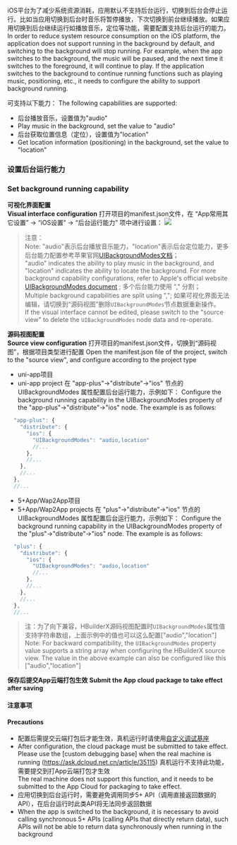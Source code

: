 iOS平台为了减少系统资源消耗，应用默认不支持后台运行，切换到后台会停止运行。比如当应用切换到后台时音乐将暂停播放，下次切换到前台继续播放。如果应用切换到后台继续运行如播放音乐，定位等功能，需要配置支持后台运行的能力。
In order to reduce system resource consumption on the iOS platform, the application does not support running in the background by default, and switching to the background will stop running. For example, when the app switches to the background, the music will be paused, and the next time it switches to the foreground, it will continue to play. If the application switches to the background to continue running functions such as playing music, positioning, etc., it needs to configure the ability to support background running.

可支持以下能力：
The following capabilities are supported:
- 后台播放音乐，设置值为"audio"  
- Play music in the background, set the value to "audio"
- 后台获取位置信息（定位），设置值为"location"  
- Get location information (positioning) in the background, set the value to "location"


### 设置后台运行能力  
### Set background running capability
**可视化界面配置**  
**Visual interface configuration**
打开项目的manifest.json文件，在 “App常用其它设置” -> “iOS设置” -> “后台运行能力” 项中进行设置：
![](https://native-res.dcloud.net.cn/images/uniapp/others/backgroundmodes-manifest.png)

>注意：  
>Note:
>"audio"表示后台播放音乐能力，"location"表示后台定位能力，更多后台能力配置参考苹果官网[UIBackgroundModes文档](https://developer.apple.com/documentation/bundleresources/information_property_list/uibackgroundmodes/)；  
>"audio" indicates the ability to play music in the background, and "location" indicates the ability to locate the background. For more background capability configurations, refer to Apple's official website [UIBackgroundModes document](https://developer.apple.com/documentation/bundleresources/information_property_list/uibackgroundmodes/) ;
>多个后台能力使用 "," 分割；  
> Multiple background capabilities are split using ",";
>如果可视化界面无法编辑，请切换到“源码视图”删除`UIBackgroundModes`节点数据重新操作。  
> If the visual interface cannot be edited, please switch to the "source view" to delete the `UIBackgroundModes` node data and re-operate.

**源码视图配置**  
**Source view configuration**
打开项目的manifest.json文件，切换到“源码视图”，根据项目类型进行配置
Open the manifest.json file of the project, switch to the "source view", and configure according to the project type

- uni-app项目  
- uni-app project
在 "app-plus"->"distribute"->"ios" 节点的 UIBackgroundModes 属性配置后台运行能力，示例如下：
Configure the background running capability in the UIBackgroundModes property of the "app-plus"->"distribute"->"ios" node. The example is as follows:
``` js  
  "app-plus": {
    "distribute": {
      "ios": {
        "UIBackgroundModes": "audio,location"
        //...
      },
      //...
    },
    //...
  },
  //...
```

- 5+App/Wap2App项目  
- 5+App/Wap2App projects
在 "plus"->"distribute"->"ios" 节点的 UIBackgroundModes 属性配置后台运行能力，示例如下：
Configure the background running capability in the UIBackgroundModes property of the "plus"->"distribute"->"ios" node. The example is as follows:
``` js  
  "plus": {
    "distribute": {
      "ios": {
        "UIBackgroundModes": "audio,location"
        //...
      },
      //...
    },
    //...
  },
  //...
```

> 注：为了向下兼容，HBuilderX源码视图配置时`UIBackgroundModes`属性值支持字符串数组，上面示例中的值也可以这么配置["audio","location"]
> Note: For backward compatibility, the `UIBackgroundModes` property value supports a string array when configuring the HBuilderX source view. The value in the above example can also be configured like this ["audio","location"]

**保存后提交App云端打包生效**
**Submit the App cloud package to take effect after saving**




#### 注意事项
#### Precautions
- 配置后需提交云端打包后才能生效，真机运行时请使用[自定义调试基座](https://ask.dcloud.net.cn/article/35115)
- After configuration, the cloud package must be submitted to take effect. Please use the [custom debugging base] when the real machine is running (https://ask.dcloud.net.cn/article/35115)
真机运行不支持此功能，需要提交到打App云端打包才生效  
The real machine does not support this function, and it needs to be submitted to the App Cloud for packaging to take effect.
- 应用切换到后台运行时，需要避免调用同步5+ API（调用直接返回数据的API），在后台运行时此类API将无法同步返回数据
- When the app is switched to the background, it is necessary to avoid calling synchronous 5+ APIs (calling APIs that directly return data), such APIs will not be able to return data synchronously when running in the background

